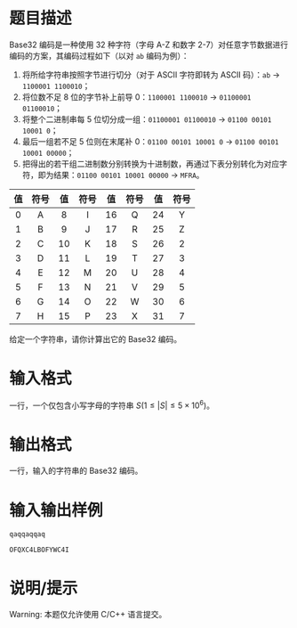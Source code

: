 # 题目描述

Base32 编码是一种使用 32 种字符（字母 A-Z 和数字 2-7）对任意字节数据进行编码的方案，其编码过程如下（以对 `ab` 编码为例）：

1. 将所给字符串按照字节进行切分（对于 ASCII 字符即转为 ASCII 码）：`ab` $\rightarrow$ `1100001 1100010`；
2. 将位数不足 8 位的字节补上前导 0：`1100001 1100010` $\rightarrow$ `01100001 01100010`；
3. 将整个二进制串每 5 位切分成一组：`01100001 01100010` $\rightarrow$ `01100 00101 10001 0`；
4. 最后一组若不足 5 位则在末尾补 0：`01100 00101 10001 0` $\rightarrow$ `01100 00101 10001 00000`；
5. 把得出的若干组二进制数分别转换为十进制数，再通过下表分别转化为对应字符，即为结果：`01100 00101 10001 00000` $\rightarrow$ `MFRA`。

| **值** | **符号** | **值** | **符号** | **值** | **符号** | **值** | **符号** |
| :----: | :------: | :----: | :------: | :----: | :------: | :----: | :------: |
|   0    |    A     |   8    |    I     |   16   |    Q     |   24   |    Y     |
|   1    |    B     |   9    |    J     |   17   |    R     |   25   |    Z     |
|   2    |    C     |   10   |    K     |   18   |    S     |   26   |    2     |
|   3    |    D     |   11   |    L     |   19   |    T     |   27   |    3     |
|   4    |    E     |   12   |    M     |   20   |    U     |   28   |    4     |
|   5    |    F     |   13   |    N     |   21   |    V     |   29   |    5     |
|   6    |    G     |   14   |    O     |   22   |    W     |   30   |    6     |
|   7    |    H     |   15   |    P     |   23   |    X     |   31   |    7     |

给定一个字符串，请你计算出它的 Base32 编码。

# 输入格式

一行，一个仅包含小写字母的字符串 $S(1 \leq |S| \leq 5 \times {10}^6)$。

# 输出格式

一行，输入的字符串的 Base32 编码。

# 输入输出样例

```input1
qaqqaqqaq
```

```output1
OFQXC4LBOFYWC4I
```

# 说明/提示

Warning: 本题仅允许使用 C/C++ 语言提交。
